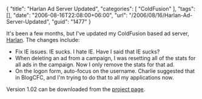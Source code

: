 {
	"title": "Harlan Ad Server Updated",
	"categories": [
		"ColdFusion"
	],
	"tags": [],
	"date": "2006-08-16T22:08:00+06:00",
	"url": "/2006/08/16/Harlan-Ad-Server-Updated",
	"guid": "1477"
}

It's been a few months, but I've updated my ColdFusion based ad server, <a href="http://ray.camdenfamily.com/projects/harlan">Harlan</a>. The changes include:

<ul>
<li>Fix IE issues. IE sucks. I hate IE. Have I said that IE sucks?
<li>When deleting an ad from a campaign, I was resetting all of the stats for all ads in the campaign. Now I only remove the stats for that ad.
<li>On the logon form, auto-focus on the username. Charlie suggested that in BlogCFC, and I'm trying to do that to all my applications now.
</ul>

Version 1.02 can be downloaded from the <a href="http://ray.camdenfamily.com/projects/harlan">project page</a>.